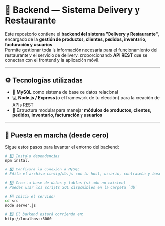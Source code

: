 # 🍔 Backend — Sistema Delivery y Restaurante

Este repositorio contiene el **backend del sistema "Delivery y Restaurante"**, encargado de la **gestión de productos, clientes, pedidos, inventario, facturación y usuarios**.  
Permite gestionar toda la información necesaria para el funcionamiento del restaurante y el servicio de delivery, proporcionando **API REST** que se conectan con el frontend y la aplicación móvil.

---

## ⚙️ Tecnologías utilizadas

- 🐬 **MySQL** como sistema de base de datos relacional  
- 💻 **Node.js / Express** (o el framework de tu elección) para la creación de APIs REST  
- 🧩 Estructura modular para manejar **módulos de productos, clientes, pedidos, inventario, facturación y usuarios**  

---


## 🚀 Puesta en marcha (desde cero)

Sigue estos pasos para levantar el entorno del backend:

```bash
# 1️⃣ Instala dependencias
npm install

# 2️⃣ Configura la conexión a MySQL
# Edita el archivo config/db.js con tu host, usuario, contraseña y base de datos

# 3️⃣ Crea la base de datos y tablas (si aún no existen)
# Puedes usar los scripts SQL disponibles en la carpeta `db`

# 4️⃣ Inicia el servidor
cd src
node server.js

# 5️⃣ El backend estará corriendo en:
http://localhost:3000
